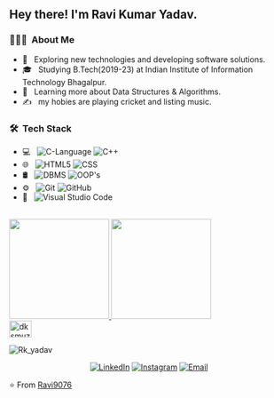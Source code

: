 <h2> Hey there! I'm Ravi Kumar Yadav.</h2>

<h3> 👨🏻‍💻 &nbsp;About Me </h3>

- 🤔 &nbsp; Exploring new technologies and developing software solutions.
- 🎓 &nbsp; Studying B.Tech(2019-23) at Indian Institute of Information Technology Bhagalpur.
- 🌱 &nbsp; Learning more about Data Structures & Algorithms.
- ✍️ &nbsp; my hobies are playing cricket and listing music.

<h3> 🛠 &nbsp;Tech Stack</h3>

- 💻 &nbsp;
  ![C-Language](https://img.shields.io/badge/-C-333333?style=flat&logo=C&logoColor=00599C)
  ![C++](https://img.shields.io/badge/-C++-333333?style=flat&logo=C%2B%2B&logoColor=00599C)
- 🌐 &nbsp;
  ![HTML5](https://img.shields.io/badge/-HTML5-333333?style=flat&logo=HTML5)
  ![CSS](https://img.shields.io/badge/-CSS-333333?style=flat&logo=CSS3&logoColor=1572B6)
- 🛢 &nbsp;
  ![DBMS](https://img.shields.io/badge/-DBMS-333333?style=flat&logo=dbms)
  ![OOP's](https://img.shields.io/badge/-OOP's-333333?style=flat&logo=oop's)
- ⚙️ &nbsp;
  ![Git](https://img.shields.io/badge/-Git-333333?style=flat&logo=git)
  ![GitHub](https://img.shields.io/badge/-GitHub-333333?style=flat&logo=github)
- 🔧 &nbsp;
  ![Visual Studio Code](https://img.shields.io/badge/-Visual%20Studio%20Code-333333?style=flat&logo=visual-studio-code&logoColor=007ACC)
 

<br/>

<a href="https://github.com/Ravi9076">
  <img height="180em" src="https://github-readme-stats.vercel.app/api?username=Ravi9076&theme=buefy&show_icons=true" />
  <img height="180em" src="https://github-readme-stats.vercel.app/api/top-langs/?username=Ravi9076&theme=buefy&layout=compact" />
</a>

<br/>
<a href="https://www.leetcode.com/dksmuz7" target="blank">
        <img align="center"
            src="https://raw.githubusercontent.com/rahuldkjain/github-profile-readme-generator/master/src/images/icons/Social/leet-code.svg"
            alt="dksmuz7" height="30" width="40" />
    </a>
<p>
    <img align="center" src="https://leetcode.card.workers.dev/?username=Rk_yadav&theme=auto" alt="Rk_yadav" />
</p>

<p align="center">
<a href="https://www.linkedin.com/in/ravi-yadav-098939197/"><img alt="LinkedIn" src="https://img.shields.io/badge/LinkedIn-Ravi%20Yadav-blue?style=flat-square&logo=linkedin"></a>
<a href="https://www.instagram.com/ravi.kuyadav/"><img alt="Instagram" src="https://img.shields.io/badge/Instagram-ravi.kuyadav-blue?style=flat-square&logo=instagram"></a>
<a href="mailto:raviiit872000@gmail.com"><img alt="Email" src="https://img.shields.io/badge/Email-raviiit872000@gmail.com-blue?style=flat-square&logo=gmail"></a>
</p>


⭐️ From [Ravi9076](https://github.com/Ravi9076)
